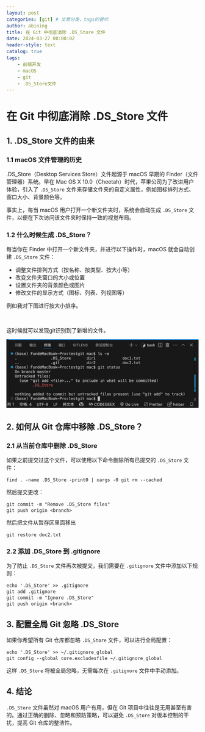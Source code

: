 ```yaml
---
layout: post
categories: [git] # 文章分类，tags的替代
author: abining
title: 在 Git 中彻底消除 .DS_Store 文件
date: 2024-03-27 00:00:02
header-style: text
catalog: true
tags:
    - 前端开发
    - macOS
    - git
    - .DS_Store文件
---
```

# 在 Git 中彻底消除 .DS_Store 文件

## 1. .DS_Store 文件的由来

### 1.1 macOS 文件管理的历史

.DS_Store（Desktop Services Store）文件起源于 macOS 早期的 Finder（文件管理器）系统。早在 Mac OS X 10.0（Cheetah）时代，苹果公司为了改进用户体验，引入了 `.DS_Store` 文件来存储文件夹的自定义属性，例如图标排列方式、窗口大小、背景颜色等。

 事实上，每当 macOS 用户打开一个新文件夹时，系统会自动生成 `.DS_Store` 文件，以便在下次访问该文件夹时保持一致的视觉布局。

### 1.2 什么时候生成 .DS_Store？

每当你在 Finder 中打开一个新文件夹，并进行以下操作时，macOS 就会自动创建 `.DS_Store` 文件：

- 调整文件排列方式（按名称、按类型、按大小等）
- 改变文件夹窗口的大小或位置
- 设置文件夹的背景颜色或图片
- 修改文件的显示方式（图标、列表、列视图等）

例如我对下图进行按大小排序。

![![](https://raw.githubusercontent.com/abining/picgo_imgs/main/images20250327155446608.png)](image/2024-03-27-git忽略/1743060386107.png)

这时候就可以发现git识别到了新增的文件。

![](https://raw.githubusercontent.com/abining/picgo_imgs/main/images20250327155552588.png)

## 2. 如何从 Git 仓库中移除 .DS_Store？

### 2.1 从当前仓库中删除 .DS_Store

如果之前提交过这个文件，可以使用以下命令删除所有已提交的 `.DS_Store` 文件：

```
find . -name .DS_Store -print0 | xargs -0 git rm --cached
```

然后提交更改：

```
git commit -m "Remove .DS_Store files"
git push origin <branch>
```

然后把文件从暂存区里面移出

```
git restore doc2.txt
```

### 2.2 添加 .DS_Store 到 .gitignore

为了防止 `.DS_Store` 文件再次被提交，我们需要在 `.gitignore` 文件中添加以下规则：

```
echo '.DS_Store' >> .gitignore
git add .gitignore
git commit -m "Ignore .DS_Store"
git push origin <branch>
```

## 3. 配置全局 Git 忽略 .DS_Store

如果你希望所有 Git 仓库都忽略 `.DS_Store` 文件，可以进行全局配置：

```
echo '.DS_Store' >> ~/.gitignore_global
git config --global core.excludesfile ~/.gitignore_global
```

这样 `.DS_Store` 将被全局忽略，无需每次在 `.gitignore` 文件中手动添加。

## 4. 结论

`.DS_Store` 文件虽然对 macOS 用户有用，但在 Git 项目中往往是无用甚至有害的。通过正确的删除、忽略和预防策略，可以避免 `.DS_Store` 对版本控制的干扰，提高 Git 仓库的整洁性。
